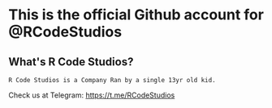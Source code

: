 # This is the official Github account for @RCodeStudios

## What's R Code Studios?
    R Code Studios is a Company Ran by a single 13yr old kid.

Check us at Telegram: https://t.me/RCodeStudios

